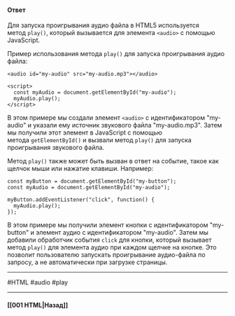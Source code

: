 #### Ответ

Для запуска проигрывания аудио файла в HTML5 используется метод `play()`, который вызывается для элемента `<audio>` с помощью JavaScript.

Пример использования метода `play()` для запуска проигрывания аудио файла:

```
<audio id="my-audio" src="my-audio.mp3"></audio>

<script>
  const myAudio = document.getElementById("my-audio");
  myAudio.play();
</script>
```

В этом примере мы создали элемент `<audio>` с идентификатором "my-audio" и указали ему источник звукового файла "my-audio.mp3". Затем мы получили этот элемент в JavaScript с помощью метода `getElementById()` и вызвали метод `play()` для запуска проигрывания звукового файла.

Метод `play()` также может быть вызван в ответ на событие, такое как щелчок мыши или нажатие клавиши. Например:

```
const myButton = document.getElementById("my-button");
const myAudio = document.getElementById("my-audio");

myButton.addEventListener("click", function() {
  myAudio.play();
});
```

В этом примере мы получили элемент кнопки с идентификатором "my-button" и элемент аудио с идентификатором "my-audio". Затем мы добавили обработчик события `click` для кнопки, который вызывает метод `play()` для элемента аудио при каждом щелчке на кнопке. Это позволит пользователю запускать проигрывание аудио-файла по запросу, а не автоматически при загрузке страницы.

___
#HTML #audio #play

___

#### [[001 HTML|Назад]]